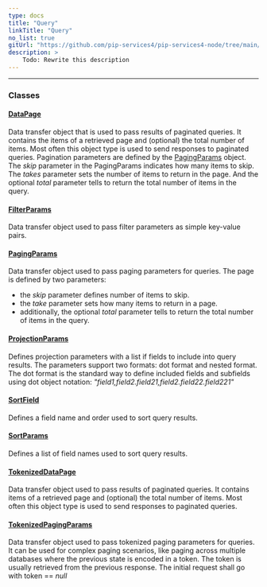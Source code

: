 ```yaml
---
type: docs
title: "Query"
linkTitle: "Query"
no_list: true
gitUrl: "https://github.com/pip-services4/pip-services4-node/tree/main/pip-services4-data-node"
description: >
    Todo: Rewrite this description
---
```

---

<div class="module-body"> 

### Classes

#### [DataPage](data_page)
Data transfer object that is used to pass results of paginated queries.
It contains the items of a retrieved page and (optional) the total number of items.
Most often this object type is used to send responses to paginated queries.
Pagination parameters are defined by the [PagingParams](paging_params) object.
The *skip* parameter in the PagingParams indicates how many items to skip.
The *takes* parameter sets the number of items to return in the page.
And the optional *total* parameter tells to return the total number of items in the query.

#### [FilterParams](filter_params)
Data transfer object used to pass filter parameters as simple key-value pairs.

#### [PagingParams](paging_params)
Data transfer object used to pass paging parameters for queries.
The page is defined by two parameters:
- the *skip* parameter defines number of items to skip.
- the *take* parameter sets how many items to return in a page.
- additionally, the optional *total* parameter tells to return the total number of items in the query.


#### [ProjectionParams](projection_params)
Defines projection parameters with a list if fields to include into query results.
The parameters support two formats: dot format and nested format.
The dot format is the standard way to define included fields and subfields using
dot object notation: *"field1,field2.field21,field2.field22.field221"*


#### [SortField](sort_field)
Defines a field name and order used to sort query results.


#### [SortParams](sort_params)
Defines a list of field names used to sort query results.


#### [TokenizedDataPage](tokenized_data_page)
Data transfer object used to pass results of paginated queries.
It contains items of a retrieved page and (optional) the total number of items.
Most often this object type is used to send responses to paginated queries.

#### [TokenizedPagingParams](tokenized_paging_params)
Data transfer object used to pass tokenized paging parameters for queries.
It can be used for complex paging scenarios, like paging across multiple databases
where the previous state is encoded in a token. The token is usually retrieved from
the previous response. The initial request shall go with token == *null*

</div>


